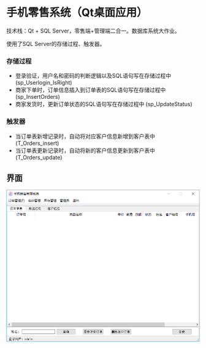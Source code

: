 # 手机零售系统（Qt桌面应用）

技术栈：Qt + SQL Server，零售端+管理端二合一。数据库系统大作业。

使用了SQL Server的存储过程、触发器。

### 存储过程
- 登录验证，用户名和密码的判断逻辑以及SQL语句写在存储过程中 (sp_Userlogin_IsRight)
- 商家下单时，订单信息插入到订单表的SQL语句写在存储过程中 (sp_InsertOrders)
- 商家发货时，更新订单状态的SQL语句写在存储过程中 (sp_UpdateStatus)

### 触发器
- 当订单表新增记录时，自动将对应客户信息新增到客户表中 (T_Orders_insert)
- 当订单表更新记录时，自动将新的客户信息更新到客户表中 (T_Orders_update)

## 界面

![界面](https://github.com/Dshylove/images/raw/master/PhoneSales/interface.png)